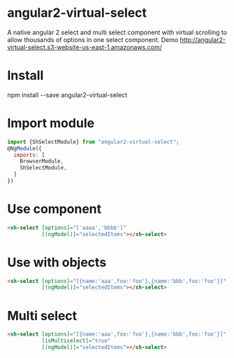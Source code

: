 # angular2-virtual-select
A native angular 2 select and multi select component with virtual scrolling to allow thousands of options in one select component. Demo
http://angular2-virtual-select.s3-website-us-east-1.amazonaws.com/

# Install
npm install --save angular2-virtual-select

# Import module
```javascript
import {ShSelectModule} from "angular2-virtual-select";
@NgModule({
  imports: [
    BrowserModule,
    ShSelectModule,
  ]
})
```
# Use component
```html
<sh-select [options]="['aaaa','bbbb']"
           [(ngModel)]="selectedItems"></sh-select>  
```

# Use with objects
```html
<sh-select [options]="[{name:'aaa',foo:'foo'},{name:'bbb',foo:'foo'}]"
           [(ngModel)]="selectedItems"></sh-select>  
```

# Multi select
```html
<sh-select [options]="[{name:'aaa',foo:'foo'},{name:'bbb',foo:'foo'}]"
           [isMultiselect]="true"
           [(ngModel)]="selectedItems"></sh-select>  
```
